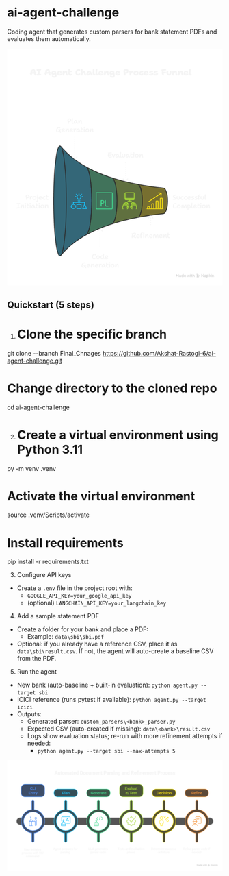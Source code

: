 # ai-agent-challenge
Coding agent that generates custom parsers for bank statement PDFs and evaluates them automatically.

![Overview](images/overview.png)


## Quickstart (5 steps)

1. # Clone the specific branch
git clone --branch Final_Chnages https://github.com/Akshat-Rastogi-6/ai-agent-challenge.git

# Change directory to the cloned repo
cd ai-agent-challenge

2. # Create a virtual environment using Python 3.11
 py -m venv .venv

# Activate the virtual environment
source .venv/Scripts/activate

# Install requirements
pip install -r requirements.txt


3) Configure API keys
- Create a `.env` file in the project root with:
  - `GOOGLE_API_KEY=your_google_api_key`
  - (optional) `LANGCHAIN_API_KEY=your_langchain_key`

4) Add a sample statement PDF
- Create a folder for your bank and place a PDF:
  - Example: `data\sbi\sbi.pdf`
- Optional: if you already have a reference CSV, place it as `data\sbi\result.csv`. If not, the agent will auto-create a baseline CSV from the PDF.

5) Run the agent
- New bank (auto-baseline + built-in evaluation): `python agent.py --target sbi`
- ICICI reference (runs pytest if available): `python agent.py --target icici`
- Outputs:
  - Generated parser: `custom_parsers\<bank>_parser.py`
  - Expected CSV (auto-created if missing): `data\<bank>\result.csv`
  - Logs show evaluation status; re-run with more refinement attempts if needed:
    - `python agent.py --target sbi --max-attempts 5`

![Agent Flow](images/agent_flow.png)
